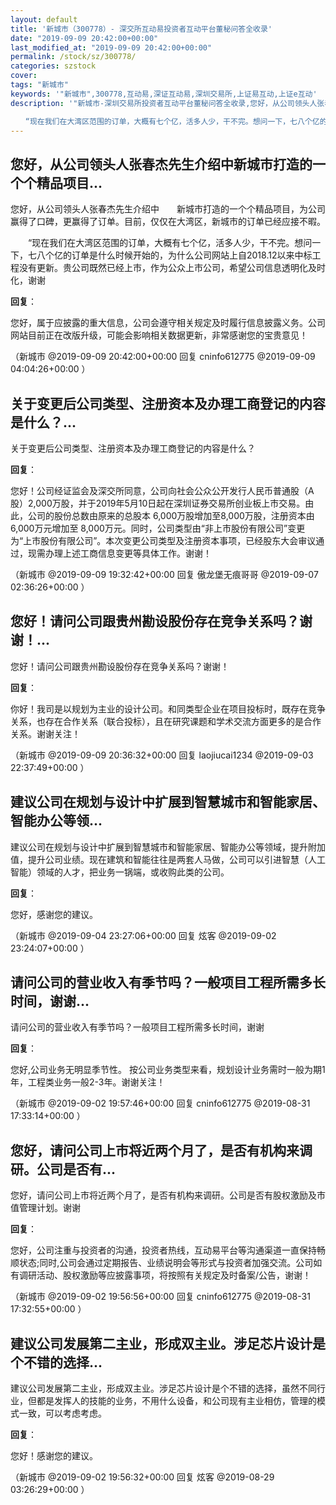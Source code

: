 ```yaml
---
layout: default
title: '新城市（300778）- 深交所互动易投资者互动平台董秘问答全收录'
date: "2019-09-09 20:42:00+00:00"
last_modified_at: "2019-09-09 20:42:00+00:00"
permalink: /stock/sz/300778/
categories: szstock
cover: 
tags: "新城市"
keywords: '"新城市",300778,互动易,深证互动易,深圳交易所,上证易互动,上证e互动'
description: '"新城市-深圳交易所投资者互动平台董秘问答全收录,您好，从公司领头人张春杰先生介绍中　　新城市打造的一个个精品项目，为公司赢得了口碑，更赢得了订单。目前，仅仅在大湾区，新城市的订单已经应接不暇。

　　“现在我们在大湾区范围的订单，大概有七个亿，活多人少，干不完。想问一下，七八个亿的订单是什么时候开始的，为什么公司网站上自2018.12以来中标工程没有更新。贵公司既然已经上市，作为公众上市公司，希望公司信息透明化及时化，谢谢"'
---
```


## 您好，从公司领头人张春杰先生介绍中新城市打造的一个个精品项目...

您好，从公司领头人张春杰先生介绍中　　新城市打造的一个个精品项目，为公司赢得了口碑，更赢得了订单。目前，仅仅在大湾区，新城市的订单已经应接不暇。

　　“现在我们在大湾区范围的订单，大概有七个亿，活多人少，干不完。想问一下，七八个亿的订单是什么时候开始的，为什么公司网站上自2018.12以来中标工程没有更新。贵公司既然已经上市，作为公众上市公司，希望公司信息透明化及时化，谢谢

**回复**：

您好，属于应披露的重大信息，公司会遵守相关规定及时履行信息披露义务。公司网站目前正在改版升级，可能会影响相关数据更新，非常感谢您的宝贵意见！ 

（新城市  @2019-09-09 20:42:00+00:00 回复 cninfo612775  @2019-09-09 04:04:26+00:00 ）

## 关于变更后公司类型、注册资本及办理工商登记的内容是什么？...

关于变更后公司类型、注册资本及办理工商登记的内容是什么？

**回复**：

您好！公司经证监会及深交所同意，公司向社会公众公开发行人民币普通股（A股）2,000万股，并于2019年5月10日起在深圳证券交易所创业板上市交易。由此，公司的股份总数由原来的总股本 6,000万股增加至8,000万股，注册资本由 6,000万元增加至 8,000万元。同时，公司类型由“非上市股份有限公司”变更为“上市股份有限公司”。本次变更公司类型及注册资本事项，已经股东大会审议通过，现需办理上述工商信息变更等具体工作。谢谢！ 

（新城市  @2019-09-09 19:32:42+00:00 回复 傲龙堡无痕哥哥  @2019-09-07 02:36:26+00:00 ）

## 您好！请问公司跟贵州勘设股份存在竞争关系吗？谢谢！...

您好！请问公司跟贵州勘设股份存在竞争关系吗？谢谢！

**回复**：

你好！我司是以规划为主业的设计公司。和同类型企业在项目投标时，既存在竞争关系，也存在合作关系（联合投标），且在研究课题和学术交流方面更多的是合作关系。谢谢关注！ 

（新城市  @2019-09-09 20:36:32+00:00 回复 laojiucai1234  @2019-09-03 22:37:49+00:00 ）

## 建议公司在规划与设计中扩展到智慧城市和智能家居、智能办公等领...

建议公司在规划与设计中扩展到智慧城市和智能家居、智能办公等领域，提升附加值，提升公司业绩。现在建筑和智能往往是两套人马做，公司可以引进智慧（人工智能）领域的人才，把业务一锅端，或收购此类的公司。

**回复**：

您好，感谢您的建议。 

（新城市  @2019-09-04 23:27:06+00:00 回复 炫客  @2019-09-02 23:24:07+00:00 ）

## 请问公司的营业收入有季节吗？一般项目工程所需多长时间，谢谢...

请问公司的营业收入有季节吗？一般项目工程所需多长时间，谢谢

**回复**：

您好,公司业务无明显季节性。 按公司业务类型来看，规划设计业务需时一般为期1年，工程类业务一般2-3年。谢谢关注！ 

（新城市  @2019-09-02 19:57:46+00:00 回复 cninfo612775  @2019-08-31 17:33:14+00:00 ）

## 您好，请问公司上市将近两个月了，是否有机构来调研。公司是否有...

您好，请问公司上市将近两个月了，是否有机构来调研。公司是否有股权激励及市值管理计划。谢谢

**回复**：

您好，公司注重与投资者的沟通，投资者热线，互动易平台等沟通渠道一直保持畅顺状态;同时,公司会通过定期报告、业绩说明会等形式与投资者加强交流。公司如有调研活动、股权激励等应披露事项，将按照有关规定及时备案/公告，谢谢！ 

（新城市  @2019-09-02 19:56:56+00:00 回复 cninfo612775  @2019-08-31 17:32:55+00:00 ）

## 建议公司发展第二主业，形成双主业。涉足芯片设计是个不错的选择...

建议公司发展第二主业，形成双主业。涉足芯片设计是个不错的选择，虽然不同行业，但都是发挥人的技能的业务，不用什么设备，和公司现有主业相仿，管理的模式一致，可以考虑考虑。

**回复**：

您好！感谢您的建议。 

（新城市  @2019-09-02 19:56:32+00:00 回复 炫客  @2019-08-29 03:26:29+00:00 ）

